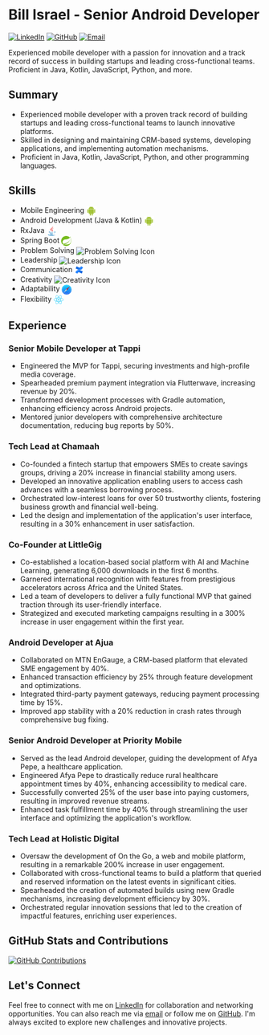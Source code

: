 # Bill Israel - Senior Android Developer

[![LinkedIn](https://img.shields.io/badge/LinkedIn-Connect-blue)](https://www.linkedin.com/in/billisrael/)
[![GitHub](https://img.shields.io/badge/GitHub-Follow-181717)](https://github.com/Billoxinogen18)
[![Email](https://img.shields.io/badge/Email-Contact-brightgreen)](mailto:bisrael88@gmail.com)

Experienced mobile developer with a passion for innovation and a track record of success in building startups and leading cross-functional teams. Proficient in Java, Kotlin, JavaScript, Python, and more.

## Summary

- Experienced mobile developer with a proven track record of building startups and leading cross-functional teams to launch innovative platforms.
- Skilled in designing and maintaining CRM-based systems, developing applications, and implementing automation mechanisms.
- Proficient in Java, Kotlin, JavaScript, Python, and other programming languages.

## Skills

- Mobile Engineering <img src="https://raw.githubusercontent.com/devicons/devicon/master/icons/android/android-original.svg" alt="Mobile Engineering Icon" width="20" height="20" style="vertical-align:middle">
- Android Development (Java & Kotlin) <img src="https://raw.githubusercontent.com/devicons/devicon/master/icons/android/android-original.svg" alt="Android Icon" width="20" height="20" style="vertical-align:middle">
- RxJava <img src="https://raw.githubusercontent.com/devicons/devicon/master/icons/java/java-original.svg" alt="RxJava Icon" width="20" height="20" style="vertical-align:middle">
- Spring Boot <img src="https://raw.githubusercontent.com/devicons/devicon/master/icons/spring/spring-original.svg" alt="Spring Boot Icon" width="20" height="20" style="vertical-align:middle">
- Problem Solving <img src="https://raw.githubusercontent.com/devicons/devicon/master/icons/algorithm/algorithm-original.svg" alt="Problem Solving Icon" width="20" height="20" style="vertical-align:middle">
- Leadership <img src="https://raw.githubusercontent.com/devicons/devicon/master/icons/leader/leader-original.svg" alt="Leadership Icon" width="20" height="20" style="vertical-align:middle">
- Communication <img src="https://raw.githubusercontent.com/devicons/devicon/master/icons/confluence/confluence-original.svg" alt="Communication Icon" width="20" height="20" style="vertical-align:middle">
- Creativity <img src="https://raw.githubusercontent.com/devicons/devicon/master/icons/adobeillustrator/adobeillustrator-original.svg" alt="Creativity Icon" width="20" height="20" style="vertical-align:middle">
- Adaptability <img src="https://raw.githubusercontent.com/devicons/devicon/master/icons/safari/safari-original.svg" alt="Adaptability Icon" width="20" height="20" style="vertical-align:middle">
- Flexibility <img src="https://raw.githubusercontent.com/devicons/devicon/master/icons/react/react-original.svg" alt="Flexibility Icon" width="20" height="20" style="vertical-align:middle">




## Experience

### Senior Mobile Developer at Tappi

- Engineered the MVP for Tappi, securing investments and high-profile media coverage.
- Spearheaded premium payment integration via Flutterwave, increasing revenue by 20%.
- Transformed development processes with Gradle automation, enhancing efficiency across Android projects.
- Mentored junior developers with comprehensive architecture documentation, reducing bug reports by 50%.

### Tech Lead at Chamaah

- Co-founded a fintech startup that empowers SMEs to create savings groups, driving a 20% increase in financial stability among users.
- Developed an innovative application enabling users to access cash advances with a seamless borrowing process.
- Orchestrated low-interest loans for over 50 trustworthy clients, fostering business growth and financial well-being.
- Led the design and implementation of the application's user interface, resulting in a 30% enhancement in user satisfaction.

### Co-Founder at LittleGig

- Co-established a location-based social platform with AI and Machine Learning, generating 6,000 downloads in the first 6 months.
- Garnered international recognition with features from prestigious accelerators across Africa and the United States.
- Led a team of developers to deliver a fully functional MVP that gained traction through its user-friendly interface.
- Strategized and executed marketing campaigns resulting in a 300% increase in user engagement within the first year.

### Android Developer at Ajua

- Collaborated on MTN EnGauge, a CRM-based platform that elevated SME engagement by 40%.
- Enhanced transaction efficiency by 25% through feature development and optimizations.
- Integrated third-party payment gateways, reducing payment processing time by 15%.
- Improved app stability with a 20% reduction in crash rates through comprehensive bug fixing.

### Senior Android Developer at Priority Mobile

- Served as the lead Android developer, guiding the development of Afya Pepe, a healthcare application.
- Engineered Afya Pepe to drastically reduce rural healthcare appointment times by 40%, enhancing accessibility to medical care.
- Successfully converted 25% of the user base into paying customers, resulting in improved revenue streams.
- Enhanced task fulfillment time by 40% through streamlining the user interface and optimizing the application's workflow.

### Tech Lead at Holistic Digital

- Oversaw the development of On the Go, a web and mobile platform, resulting in a remarkable 200% increase in user engagement.
- Collaborated with cross-functional teams to build a platform that queried and reserved information on the latest events in significant cities.
- Spearheaded the creation of automated builds using new Gradle mechanisms, increasing development efficiency by 30%.
- Orchestrated regular innovation sessions that led to the creation of impactful features, enriching user experiences.

## GitHub Stats and Contributions

[![GitHub Contributions](https://github-readme-stats.vercel.app/api/top-langs/?username=Billoxinogen18&layout=compact&theme=radical)](https://github.com/Billoxinogen18)

## Let's Connect

Feel free to connect with me on [LinkedIn](https://www.linkedin.com/in/billisrael/) for collaboration and networking opportunities. You can also reach me via [email](mailto:bisrael88@gmail.com) or follow me on [GitHub](https://github.com/Billoxinogen18). I'm always excited to explore new challenges and innovative projects.
